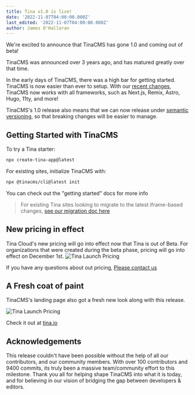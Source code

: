 ```yaml
---
title: Tina v1.0 is live!
date: '2022-11-07T04:00:00.000Z'
last_edited: '2022-11-07T04:00:00.000Z'
author: James O'Halloran
---
```


We're excited to announce that TinaCMS has gone 1.0 and coming out of beta!

TinaCMS was announced over 3 years ago, and has matured greatly over that time.

In the early days of TinaCMS, there was a high bar for getting started. TinaCMS is now easier than ever to setup. With our [recent changes](https://tina.io/blog/upgrading-to-iframe/), TinaCMS now works with all frameworks, such as Next.js, Remix, Astro, Hugo, 11ty, and more!

TinaCMS's 1.0 release also means that we can now release under [semantic versioning](https://semver.org/), so that breaking changes will be easier to manage.

## Getting Started with TinaCMS

To try a Tina starter:

```bash
npx create-tina-app@latest
```

For existing sites, initialize TinaCMS with:

```bash
npx @tinacms/cli@latest init
```

You can check out the "getting started" docs for more info

> For existing Tina sites looking to migrate to the latest iframe-based changes, [see our migration doc here](https://tina.io/blog/upgrading-to-iframe/)

## New pricing in effect

Tina Cloud's new pricing will go into effect now that Tina is out of Beta. For organizations that were created during the beta phase, pricing will go into effect on December 1st.
![Tina Launch Pricing](https://res.cloudinary.com/forestry-demo/image/upload/v1667564867/tina-io/blog/TinaCMS_pricing_1.png)

If you have any questions about out pricing, [Please contact us](mailto:support@tina.io)

## A Fresh coat of paint

TinaCMS's landing page also got a fresh new look along with this release.

![Tina Launch Pricing](https://res.cloudinary.com/forestry-demo/image/upload/v1667565910/tina-io/blog/tinaio-homepage.png)

Check it out at [tina.io](https://tina.io)

## Acknowledgements

This release couldn't have been possible without the help of all our contributors, and our community members. With over 100 contributors and 9400 commits, its truly been a massive team/community effort to this milestone. Thank you all for helping shape TinaCMS into what it is today, and for believing in our vision of bridging the gap between developers & editors.
